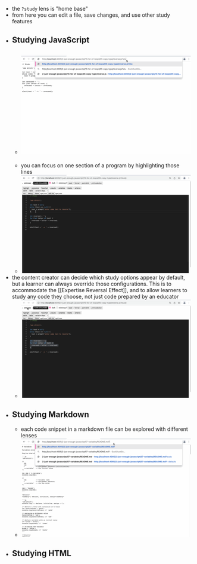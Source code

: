 - the `?study` lens is "home base"
- from here you can edit a file, save changes, and use other study features
- ## Studying JavaScript
	- ![study-lenses-study-intro.gif](../assets/study-lenses-study-intro_1677426992853_0.gif)
		-
	- you can focus on one section of a program by highlighting those lines
	- ![study-lenses-study-selection.gif](../assets/study-lenses-study-selection_1677427303987_0.gif)
- the content creator can decide which study options appear by default, but a learner can always override those configurations.  This is to accommodate the [[Expertise Reversal Effect]], and to allow learners to study any code they choose, not just code prepared by an educator
	- ![study-lenses-options.gif](../assets/study-lenses-options_1677427449575_0.gif)
- ## Studying Markdown
	- each code snippet in a markdown file can be explored with different lenses
	- ![study-lenses-markdown-files.gif](../assets/study-lenses-markdown-files_1677426299563_0.gif)
- ## Studying HTML